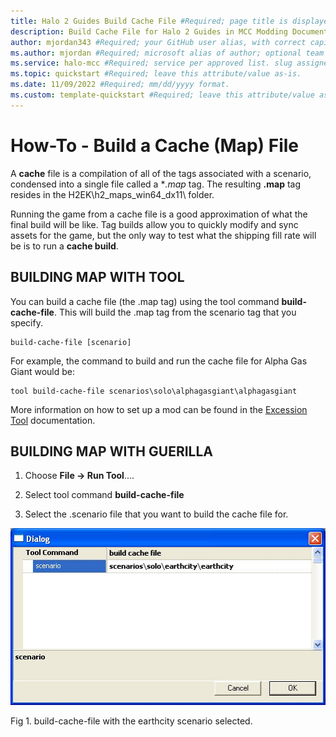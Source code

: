 ```yaml
---
title: Halo 2 Guides Build Cache File #Required; page title is displayed in search results. Include the brand.
description: Build Cache File for Halo 2 Guides in MCC Modding Documentation. #Required; article description that is displayed in search results. 
author: mjordan343 #Required; your GitHub user alias, with correct capitalization.
ms.author: mjordan #Required; microsoft alias of author; optional team alias.
ms.service: halo-mcc #Required; service per approved list. slug assigned by ACOM.
ms.topic: quickstart #Required; leave this attribute/value as-is.
ms.date: 11/09/2022 #Required; mm/dd/yyyy format.
ms.custom: template-quickstart #Required; leave this attribute/value as-is.
---
```


# How-To - Build a Cache (Map) File

A **cache** file is a compilation of all of the tags associated with a scenario, condensed into a single file called a **.map* tag. The resulting **.map** tag resides in the H2EK\\h2_maps_win64_dx11\\ folder.

Running the game from a cache file is a good approximation of what the final build will be like. Tag builds allow you to quickly modify and sync assets for the game, but the only way to test what the shipping fill rate will be is to run a **cache build**.

## BUILDING MAP WITH TOOL

You can build a cache file (the .map tag) using the tool command **build-cache-file**. This will build the .map tag from the scenario tag that you specify.

```
build-cache-file [scenario]
```

For example, the command to build and run the cache file for Alpha Gas Giant would be:

```
tool build-cache-file scenarios\solo\alphagasgiant\alphagasgiant
```

More information on how to set up a mod can be found in the [Excession Tool](../../Excession/ExcessionOverview.md) documentation.

## BUILDING MAP WITH GUERILLA

1. Choose **File → Run Tool**....

2. Select tool command **build-cache-file**

3. Select the .scenario file that you want to build the cache file for.

![View of the build cache file command in the Guerilla tool.](./media/H2_Guides_BuildCacheFile.jpg)

Fig 1. build-cache-file with the earthcity scenario selected.
